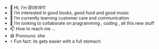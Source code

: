 - 👋 Hi, I’m @061911
- 👀 I’m interested in good books, good food and good music
- 🌱 I’m currently learning customer care and communication
- 💞️ I’m looking to collaborate on pragramming , coding , all this new stuff
- 📫 How to reach me ...
- 😄 Pronouns: she
- ⚡ Fun fact: its gets easier with a full stomach

<!---
061911/061911 is a ✨ special ✨ repository because its `README.md` (this file) appears on your GitHub profile.
You can click the Preview link to take a look at your changes.
--->
